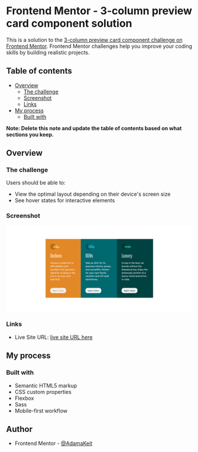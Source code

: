 # Frontend Mentor - 3-column preview card component solution

This is a solution to the [3-column preview card component challenge on Frontend Mentor](https://www.frontendmentor.io/challenges/3column-preview-card-component-pH92eAR2-). Frontend Mentor challenges help you improve your coding skills by building realistic projects.

## Table of contents

- [Overview](#overview)
  - [The challenge](#the-challenge)
  - [Screenshot](#screenshot)
  - [Links](#links)
- [My process](#my-process)
  - [Built with](#built-with)

**Note: Delete this note and update the table of contents based on what sections you keep.**

## Overview

### The challenge

Users should be able to:

- View the optimal layout depending on their device's screen size
- See hover states for interactive elements

### Screenshot

![](./Screenshot.png)

### Links

- Live Site URL: [ live site URL here](https://adamakeit.github.io/3-column-preview-card-component-)

## My process

### Built with

- Semantic HTML5 markup
- CSS custom properties
- Flexbox
- Sass
- Mobile-first workflow

## Author

- Frontend Mentor - [@AdamaKeit](https://www.frontendmentor.io/profile/yourusername)
